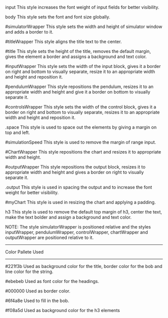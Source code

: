 input
This style increases the font weight of input fields for better visibility.

body
This style sets the font and font size globally.

#simulatorWrapper
This style sets the width and height of simulator window and adds a border to it.

#titleWrapper
This style aligns the title text to the center.

#title
This style sets the height of the title, removes the default margin, gives the element a border and assigns a background and text color.

#inputWrapper
This style sets the width of the input block, gives it a border on right and bottom to visually separate, resize it to an appropriate width and height and reposition it.

#pendulumWrapper
This style repositions the pendulum, resizes it to an appropriate width and height and give it a border on bottom to visually separate it.

#controlsWrapper
This style sets the width of the control block, gives it a border on right and bottom to visually separate, resizes it to an appropriate width and height and reposition it.

.space
This style is used to space out the elements by giving a margin on top and left.

#simulationSpeed
This style is used to remove the margin of range input.

#ChartWrapper
This style repositions the chart and resizes it to appropriate width and height.

#outputWrapper
This style repositions the output block, resizes it to appropriate width and height and gives a border on right to visually separate it.

.output
This style is used in spacing the output and to increase the font weight for better visibility.

#myChart
This style is used in resizing the chart and applying a padding.

h3
This style is used to remove the default top margin of h3, center the text, make the text bolder and assign a background and text color.

NOTE: The style simulatorWrapper is positioned relative and the styles inputWrapper, pendulumWrapper, controlWrapper, chartWrapper and outputWrapper are positioned relative to it.

**********************************************************************************************************
Color Pallete Used
**********************************************************************************************************

#221f3b
Used as background color for the title, border color for the bob and line color for the string.

#ebebeb
Used as font color for the headings.

#000000
Used as border color.

#6f4a8e
Used to fill in the bob.

#f08a5d
Used as background color for the h3 elements